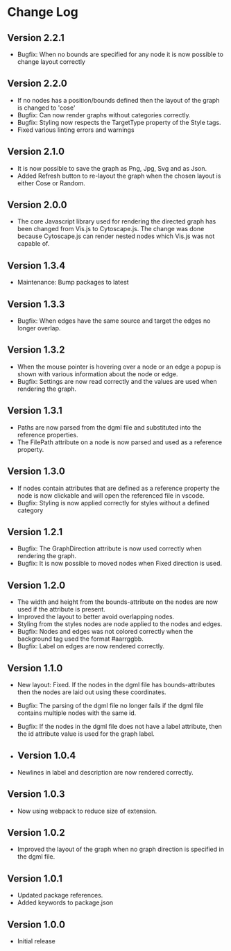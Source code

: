 # Change Log

## Version 2.2.1

- Bugfix: When no bounds are specified for any node it is now possible to change layout correctly

## Version 2.2.0

- If no nodes has a position/bounds defined then the layout of the graph is changed to 'cose'
- Bugfix: Can now render graphs without categories correctly.
- Bugfix: Styling now respects the TargetType property of the Style tags.
- Fixed various linting errors and warnings

## Version 2.1.0

- It is now possible to save the graph as Png, Jpg, Svg and as Json.
- Added Refresh button to re-layout the graph when the chosen layout is either Cose or Random.

## Version 2.0.0

- The core Javascript library used for rendering the directed graph has been changed from Vis.js to Cytoscape.js. The change was done because Cytoscape.js can render nested nodes which Vis.js was not capable of.

## Version 1.3.4

- Maintenance: Bump packages to latest

## Version 1.3.3

- Bugfix: When edges have the same source and target the edges no longer overlap.

## Version 1.3.2

- When the mouse pointer is hovering over a node or an edge a popup is shown with various information about the node or edge.
- Bugfix: Settings are now read correctly and the values are used when rendering the graph.

## Version 1.3.1

- Paths are now parsed from the dgml file and substituted into the reference properties.
- The FilePath attribute on a node is now parsed and used as a reference property.

## Version 1.3.0

- If nodes contain attributes that are defined as a reference property the node is now clickable and will open the referenced file in vscode.
- Bugfix: Styling is now applied correctly for styles without a defined category

## Version 1.2.1

- Bugfix: The GraphDirection attribute is now used correctly when rendering the graph.
- Bugfix: It is now possible to moved nodes when Fixed direction is used.

## Version 1.2.0

- The width and height from the bounds-attribute on the nodes are now used if the attribute is present.
- Improved the layout to better avoid overlapping nodes.
- Styling from the styles nodes are node applied to the nodes and edges.
- Bugfix: Nodes and edges was not colored correctly when the background tag used the format #aarrggbb.
- Bugfix: Label on edges are now rendered correctly.

## Version 1.1.0

- New layout: Fixed. If the nodes in the dgml file has bounds-attributes then the nodes are laid out using these coordinates.
- Bugfix: The parsing of the dgml file no longer fails if the dgml file contains multiple nodes with the same id.
- Bugfix: If the nodes in the dgml file does not have a label attribute, then the id attribute value is used for the graph label.

- ## Version 1.0.4

- Newlines in label and description are now rendered correctly.

## Version 1.0.3

- Now using webpack to reduce size of extension.

## Version 1.0.2

- Improved the layout of the graph when no graph direction is specified in the dgml file.

## Version 1.0.1

- Updated package references.
- Added keywords to package.json

## Version 1.0.0

- Initial release
